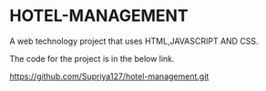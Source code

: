# HOTEL-MANAGEMENT
A web technology project that uses HTML,JAVASCRIPT AND CSS.

The code for the project is in the below link.

https://github.com/Supriya127/hotel-management.git
